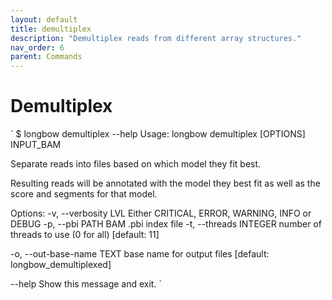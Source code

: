 ```yaml
---
layout: default
title: demultiplex
description: "Demultiplex reads from different array structures."
nav_order: 6
parent: Commands
---
```


# Demultiplex

`
$ longbow demultiplex --help
Usage: longbow demultiplex [OPTIONS] INPUT_BAM

  Separate reads into files based on which model they fit best.

  Resulting reads will be annotated with the model they best fit as well as
  the score and segments for that model.

Options:
  -v, --verbosity LVL       Either CRITICAL, ERROR, WARNING, INFO or DEBUG
  -p, --pbi PATH            BAM .pbi index file
  -t, --threads INTEGER     number of threads to use (0 for all)  [default:
                            11]

  -o, --out-base-name TEXT  base name for output files  [default:
                            longbow_demultiplexed]

  --help                    Show this message and exit.
`